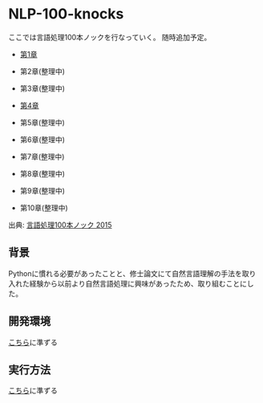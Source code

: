 # NLP-100-knocks
ここでは言語処理100本ノックを行なっていく。
随時追加予定。

* [第1章](https://github.com/curriculum-vitae-fukunari/NLP-100-knocks/blob/master/chapter1/main.ipynb)

* 第2章(整理中)
* 第3章(整理中)
* [第4章](https://github.com/curriculum-vitae-fukunari/NLP-100-knocks/blob/master/chapter4/main.ipynb)
* 第5章(整理中)
* 第6章(整理中)
* 第7章(整理中)
* 第8章(整理中)
* 第9章(整理中)
* 第10章(整理中)

出典: [言語処理100本ノック 2015](http://www.cl.ecei.tohoku.ac.jp/nlp100/)

## 背景
Pythonに慣れる必要があったことと、修士論文にて自然言語理解の手法を取り入れた経験から以前より自然言語処理に興味があったため、取り組むことにした。

## 開発環境
[こちら](https://github.com/curriculum-vitae-fukunari/sentiment-analysis)に準ずる

## 実行方法 
[こちら](https://github.com/curriculum-vitae-fukunari/sentiment-analysis)に準ずる